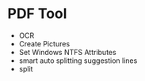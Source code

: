 PDF Tool
========================

- OCR
- Create Pictures
- Set Windows NTFS Attributes
- smart auto splitting suggestion lines
- split 